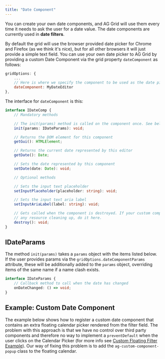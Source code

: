```yaml
---
title: "Date Component"
---
```


You can create your own date components, and AG Grid will use them every time it needs to ask the user for a date value. The date components are currently used in **date filters**.


By default the grid will use the browser provided date picker for Chrome and Firefox (as we think it's nice), but for all other browsers it will just provide a simple text field. You can use your own date picker to AG Grid by providing a custom Date Component via the grid property `dateComponent` as follows:


```js
gridOptions: {
    ...
    // Here is where we specify the component to be used as the date picker widget
    dateComponent: MyDateEditor
},
```

The interface for `dateComponent` is this:

```ts
interface IDateComp {
    // Mandatory methods

    // The init(params) method is called on the component once. See below for details on the parameters.
    init(params: IDateParams): void;

    // Returns the DOM element for this component
    getGui(): HTMLElement;

    // Returns the current date represented by this editor
    getDate(): Date;

    // Sets the date represented by this component
    setDate(date: Date): void;

    // Optional methods

    // Sets the input text placeholder
    setInputPlaceholder(placeholder: string): void;

    // Sets the input text aria label
    setInputAriaLabel(label: string): void;

    // Gets called when the component is destroyed. If your custom component needs to do
    // any resource cleaning up, do it here.
    destroy(): void;
}
```

## IDateParams

The method `init(params)` takes a `params` object with the items listed below. If the user provides params via the `gridOptions.dateComponentParams` attribute, these will be additionally added to the `params` object, overriding items of the same name if a name clash exists.


```ts
interface IDateParams {
    // Callback method to call when the date has changed
    onDateChanged: () => void;
}
```

## Example: Custom Date Component

The example below shows how to register a custom date component that contains an extra floating calendar picker rendered from the filter field. The problem with this approach is that we have no control over third party components and therefore no way to implement a `preventDefault` when the user clicks on the Calendar Picker (for more info see [Custom Floating Filter Example](/component-floating-filter/#example-custom-floating-filter)). Our way of fixing this problem is to add the `ag-custom-component-popup` class to the floating calendar.

<grid-example title='Custom Date Component' name='custom-date' type='generated' options='{ "extras": ["fontawesome", "flatpickr"] }'></grid-example>

